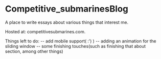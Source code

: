 # Competitive_submarinesBlog
A place to write essays about various things that interest me.

Hosted at: competitivesubmarines.com.

Things left to do:   -- add mobile support( :') )
                     -- adding an animation for the sliding window
                     -- some finishing touches(such as finishing that about section, among other things)
